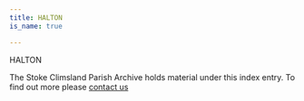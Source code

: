 ```yaml
---
title: HALTON
is_name: true

---
```


HALTON


The Stoke Climsland Parish Archive holds material under this index entry. To find out more please [contact us](/contact/)
